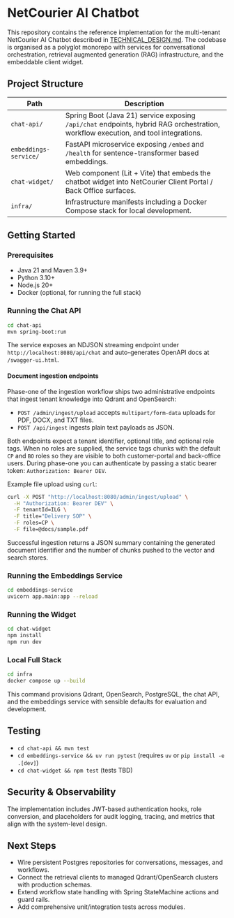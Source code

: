 # NetCourier AI Chatbot

This repository contains the reference implementation for the multi-tenant NetCourier AI Chatbot described in [TECHNICAL_DESIGN.md](TECHNICAL_DESIGN.md). The codebase is organised as a polyglot monorepo with services for conversational orchestration, retrieval augmented generation (RAG) infrastructure, and the embeddable client widget.

## Project Structure

| Path | Description |
| --- | --- |
| `chat-api/` | Spring Boot (Java 21) service exposing `/api/chat` endpoints, hybrid RAG orchestration, workflow execution, and tool integrations. |
| `embeddings-service/` | FastAPI microservice exposing `/embed` and `/health` for sentence-transformer based embeddings. |
| `chat-widget/` | Web component (Lit + Vite) that embeds the chatbot widget into NetCourier Client Portal / Back Office surfaces. |
| `infra/` | Infrastructure manifests including a Docker Compose stack for local development. |

## Getting Started

### Prerequisites

* Java 21 and Maven 3.9+
* Python 3.10+
* Node.js 20+
* Docker (optional, for running the full stack)

### Running the Chat API

```bash
cd chat-api
mvn spring-boot:run
```

The service exposes an NDJSON streaming endpoint under `http://localhost:8080/api/chat` and auto-generates OpenAPI docs at `/swagger-ui.html`.

#### Document ingestion endpoints

Phase-one of the ingestion workflow ships two administrative endpoints that ingest tenant knowledge into Qdrant and OpenSearch:

* `POST /admin/ingest/upload` accepts `multipart/form-data` uploads for PDF, DOCX, and TXT files.
* `POST /api/ingest` ingests plain text payloads as JSON.

Both endpoints expect a tenant identifier, optional title, and optional role tags. When no roles are supplied, the service tags chunks with the default `CP` and `BO` roles so they are visible to both customer-portal and back-office users. During phase-one you can authenticate by passing a static bearer token: `Authorization: Bearer DEV`.

Example file upload using `curl`:

```bash
curl -X POST "http://localhost:8080/admin/ingest/upload" \
  -H "Authorization: Bearer DEV" \
  -F tenantId=ILG \
  -F title="Delivery SOP" \
  -F roles=CP \
  -F file=@docs/sample.pdf
```

Successful ingestion returns a JSON summary containing the generated document identifier and the number of chunks pushed to the vector and search stores.

### Running the Embeddings Service

```bash
cd embeddings-service
uvicorn app.main:app --reload
```

### Running the Widget

```bash
cd chat-widget
npm install
npm run dev
```

### Local Full Stack

```bash
cd infra
docker compose up --build
```

This command provisions Qdrant, OpenSearch, PostgreSQL, the chat API, and the embeddings service with sensible defaults for evaluation and development.

## Testing

* `cd chat-api && mvn test`
* `cd embeddings-service && uv run pytest` (requires `uv` or `pip install -e .[dev]`)
* `cd chat-widget && npm test` (tests TBD)

## Security & Observability

The implementation includes JWT-based authentication hooks, role conversion, and placeholders for audit logging, tracing, and metrics that align with the system-level design.

## Next Steps

* Wire persistent Postgres repositories for conversations, messages, and workflows.
* Connect the retrieval clients to managed Qdrant/OpenSearch clusters with production schemas.
* Extend workflow state handling with Spring StateMachine actions and guard rails.
* Add comprehensive unit/integration tests across modules.
